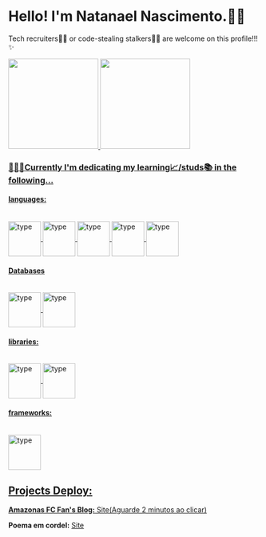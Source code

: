 # Hello! I'm Natanael Nascimento.🙋🏾

Tech recruiters🧑‍💻 or code-stealing stalkers🕵️‍♂️ are welcome on this profile!!!✨

<div>
  <a href="https://github.com/Realnatanael">
  <img height="180em" src="https://github-readme-stats.vercel.app/api?username=realnatanael&show_icons=true&theme=dark&include_all_commits-true&count_private-true"/>
  <img height="180em" src="https://github-readme-stats.vercel.app/api/top-langs/?username=realnatanael&layout=compact&langs_count=16&theme=dark"/>
</div>

### 🧑🏾‍💻Currently I'm dedicating my learning📈/studs📚 in the following...
#### languages:
<div style="display: inline_block"><br>
  <img align="center" alt="type" height="70" width="65"src="https://cdn.jsdelivr.net/gh/devicons/devicon@latest/icons/typescript/typescript-plain.svg" />
  <img align="center" alt="type" height="70" width="65"src="https://cdn.jsdelivr.net/gh/devicons/devicon@latest/icons/javascript/javascript-original.svg" />
  <img align="center" alt="type" height="70" width="65"src="https://cdn.jsdelivr.net/gh/devicons/devicon@latest/icons/html5/html5-plain-wordmark.svg" />
  <img align="center" alt="type" height="70" width="65"src="https://cdn.jsdelivr.net/gh/devicons/devicon@latest/icons/css3/css3-plain-wordmark.svg" />
  <img align="center" alt="type" height="70" width="65"src="https://cdn.jsdelivr.net/gh/devicons/devicon@latest/icons/markdown/markdown-original.svg" />
</div>

#### Databases
<div style="display: inline_block"><br>
<img align="center" alt="type" height="70" width="65"src="https://cdn.jsdelivr.net/gh/devicons/devicon@latest/icons/mysql/mysql-plain-wordmark.svg" />
  <img align="center" alt="type" height="70" width="65"src="https://cdn.jsdelivr.net/gh/devicons/devicon@latest/icons/mongodb/mongodb-plain-wordmark.svg" />
</div>

#### libraries:
<div style="display: inline_block"><br>
  <img align="center" alt="type" height="70" width="65"src="https://cdn.jsdelivr.net/gh/devicons/devicon@latest/icons/react/react-original-wordmark.svg" />
  <img align="center" alt="type" height="70" width="65"src="https://cdn.jsdelivr.net/gh/devicons/devicon@latest/icons/mongoose/mongoose-original-wordmark.svg" />
</div>

#### frameworks: 
  <div style="display: inline_block"><br>  <img align="center" alt="type" height="70" width="65"src="https://cdn.jsdelivr.net/gh/devicons/devicon@latest/icons/express/express-original.svg" />
</div>
  


## Projects Deploy:
**Amazonas FC Fan's Blog:** [Site(Aguarde 2 minutos ao clicar)](https://deploy-amazonasfc.onrender.com/)

**Poema em cordel:** [Site](https://realnatanael.github.io/ProjetocCordel/)

